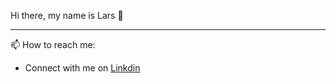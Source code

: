 Hi there, my name is Lars 👋

<hr>

📫 How to reach me: 

* Connect with me on [Linkdin](https://www.linkedin.com/in/lars-roberbuell)
